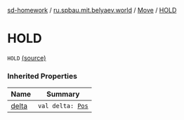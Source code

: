 [sd-homework](../../index.md) / [ru.spbau.mit.belyaev.world](../index.md) / [Move](index.md) / [HOLD](.)

# HOLD

`HOLD` [(source)](https://github.com/StasBel/sd-homework/blob/Roguelike/src/main/kotlin/ru/spbau/mit/belyaev/world/Geom.kt#L8)

### Inherited Properties

| Name | Summary |
|---|---|
| [delta](delta.md) | `val delta: `[`Pos`](../-pos/index.md) |
